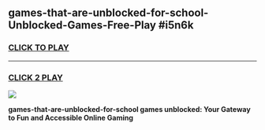 
## games-that-are-unblocked-for-school-Unblocked-Games-Free-Play #i5n6k
<h3>
<a href="https://us.freeplayer.one?title=games-that-are-unblocked-for-school&ref=9M">CLICK TO PLAY</a></h3>
<hr>

<h3>
<a href="https://us.freeplayer.one?title=games-that-are-unblocked-for-school&ref=9M">CLICK 2 PLAY</a>
  
</h3>

<a href="https://us.freeplayer.one?title=games-that-are-unblocked-for-school&ref=9M"><img src="https://clearcache.store/games.png"></a>


**games-that-are-unblocked-for-school games unblocked: Your Gateway to Fun and Accessible Online Gaming**
